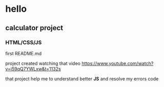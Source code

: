 # hello

## calculator project 

### HTML/CSS/JS

first README.md 

project created watching that video 
https://www.youtube.com/watch?v=j59qQ7YWLxw&t=1132s

that project help me to understand better **JS** and resolve  my errors code 

